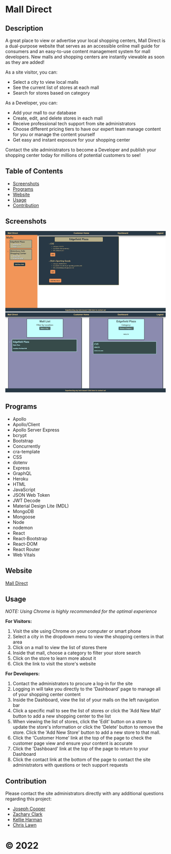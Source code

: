 # Mall Direct

## Description
A great place to view or advertise your local shopping centers, Mall Direct is a dual-purpose website that serves as an accessible online mall guide for consumers and an easy-to-use content management system for mall developers. New malls and shopping centers are instantly viewable as soon as they are added!

As a site visitor, you can:
* Select a city to view local malls
* See the current list of stores at each mall
* Search for stores based on category

As a Developer, you can:
* Add your mall to our database
* Create, edit, and delete stores in each mall
* Receive professional tech support from site administrators
* Choose different pricing tiers to have our expert team manage content for you or manage the content yourself
* Get easy and instant exposure for your shopping center

Contact the site administrators to become a Developer and publish your shopping center today for millions of potential customers to see!

## **Table of Contents**
* [Screenshots](#screenshots)
* [Programs](#programs)
* [Website](#website)
* [Usage](#usage)
* [Contribution](#contribution)

## **Screenshots**
![Developer Dashboard screenshot](./client/assets/mall-direct-developer-dashboard.jpg)
![Customer Home screenshot](./client/assets/mall-direct-customer-homepage.jpg)

## **Programs**
* Apollo
* Apollo/Client
* Apollo Server Express
* bcrypt
* Bootstrap
* Concurrently
* cra-template
* CSS
* dotenv
* Express
* GraphQL
* Heroku
* HTML
* JavaScript
* JSON Web Token
* JWT Decode
* Material Design Lite (MDL)
* MongoDB
* Mongoose
* Node
* nodemon
* React
* React-Bootstrap
* React-DOM
* React Router
* Web Vitals

## **Website**
<a href="https://mall-direct.herokuapp.com/" target="_blank">Mall Direct</a>

## **Usage**
*NOTE: Using Chrome is highly recommended for the optimal experience*

**For Visitors:**
1. Visit the site using Chrome on your computer or smart phone
2. Select a city in the dropdown menu to view the shopping centers in that area
3. Click on a mall to view the list of stores there
4. Inside that mall, choose a category to filter your store search
5. Click on the store to learn more about it
6. Click the link to visit the store's website

**For Developers:**
1. Contact the administrators to procure a log-in for the site
2. Logging in will take you directly to the 'Dashboard' page to manage all of your shopping center content
3. Inside the Dashboard, view the list of your malls on the left navigation bar
4. Click a specific mall to see the list of stores or click the 'Add New Mall' button to add a new shopping center to the list
5. When viewing the list of stores, click the 'Edit' button on a store to update the store's information or click the 'Delete' button to remove the store.  Click the 'Add New Store' button to add a new store to that mall.
6. Click the 'Customer Home' link at the top of the page to check the customer page view and ensure your content is accurate
7. Click the 'Dashboard' link at the top of the page to return to your Dashboard
8. Click the contact link at the bottom of the page to contact the site administrators with questions or tech support requests

## **Contribution**
Please contact the site administrators directly with any additional questions regarding this project:
* [Joseph Cooper](https://github.com/JosephJamesCoop)
* [Zachary Clark](https://github.com/zaclark369)
* [Kellie Harman](https://github.com/knharman)
* [Chris Lawn](https://github.com/ChristopherLawn)

# ©️ 2022